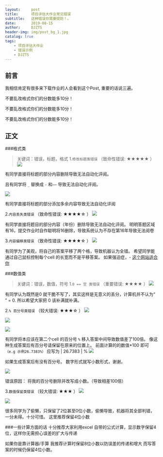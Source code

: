 ```yaml
---
layout:     post
title:      项目评估大作业常见错误
subtitle:   这种错误你需要提防！。
date:       2019-08-15
author:     DJZTS
header-img: img/post_bg_1.jpg
catalog: true
tags:
    - 项目评估大作业
    - 错误示例
    - DJZTS
---
```


## 前言

我相信肯定有很多来下载作业的人会看到这个Post, 重要的话说三遍。

不要乱改格式你们的分数能多10分！

不要乱改格式你们的分数能多10分！

不要乱改格式你们的分数能多10分！


## 正文
###格式类
>关键词：错误，标题，格式
1.`修改标题类错误` （致命性错误: ★★★★★ ）
![](https://github.com/djzts/djzts.github.io/blob/master/img/%E4%BD%9C%E4%B8%9A%E9%94%99%E8%AF%AF%E4%B8%93%E7%94%A8/E1.PNG)

有同学直接将标题的部分内容删除导致无法自动化评阅。

且有同学将 `_` 替换成 `-` 和`——`  导致无法自动化评阅。

![](https://github.com/djzts/djzts.github.io/blob/master/img/%E4%BD%9C%E4%B8%9A%E9%94%99%E8%AF%AF%E4%B8%93%E7%94%A8/E2.PNG)

有同学直接将标题的部分添加多余内容导致无法自动化评阅

2.`内容丢失类错误` （致命性错误: ★★★★☆ ）
![](https://github.com/djzts/djzts.github.io/blob/master/img/%E4%BD%9C%E4%B8%9A%E9%94%99%E8%AF%AF%E4%B8%93%E7%94%A8/E4.PNG)

有同学直接将题目的部分内容（年份）删除导致无法自动化评阅。
明明答题区域有16，提交作业时自作聪明将16删除，导致系统认为不存在第16年导致无法阅卷

3.`内容偏移类错误` （致命性错误: ★★★★☆ ）
![](https://github.com/djzts/djzts.github.io/blob/master/img/%E4%BD%9C%E4%B8%9A%E9%94%99%E8%AF%AF%E4%B8%93%E7%94%A8/E8.PNG)

有同学为了美观，将自己的答案平移了两个格，导致机器认为全错。
希望同学能通过自己鼠标控制每个cell 的长宽而不是平移答案。 
如果强迫症，- [这个网站适合你](https://support.office.com/zh-cn/article/%E6%9B%B4%E6%94%B9%E5%88%97%E5%AE%BD%E5%92%8C%E8%A1%8C%E9%AB%98-72f5e3cc-994d-43e8-ae58-9774a0905f46)

###数值类
>关键词：错误，数值，符号
1.`0 == 空 类错误` （重要错误: ★★★★ ）
![](https://github.com/djzts/djzts.github.io/blob/master/img/%E4%BD%9C%E4%B8%9A%E9%94%99%E8%AF%AF%E4%B8%93%E7%94%A8/E7.PNG)

有同学认为既然是0 就干脆不写了，其实这样是无意义的丢分，计算机并不认为“ ” = 0.
所以希望大家把 0 该补满就补满。

2.`% 百分号类错误` （较大错误: ★★★☆ ）
![](https://github.com/djzts/djzts.github.io/blob/master/img/%E4%BD%9C%E4%B8%9A%E9%94%99%E8%AF%AF%E4%B8%93%E7%94%A8/E3.PNG)

![](https://github.com/djzts/djzts.github.io/blob/master/img/%E4%BD%9C%E4%B8%9A%E9%94%99%E8%AF%AF%E4%B8%93%E7%94%A8/E6.PNG)

![](https://github.com/djzts/djzts.github.io/blob/master/img/%E4%BD%9C%E4%B8%9A%E9%94%99%E8%AF%AF%E4%B8%93%E7%94%A8/E5.PNG)

有同学将本应该在第二个cell 的百分号 ` % ` 移入答案中间导致数值差了100倍。
像这种生成答案后有百分号请保留在原来的位置上。
前面计算的的数值*100 即可
`（e.g 示例26.7383%）` 应写为 | 26.7383 | %
![](https://github.com/djzts/djzts.github.io/blob/master/img/%E4%BD%9C%E4%B8%9A%E9%94%99%E8%AF%AF%E4%B8%93%E7%94%A8/E12.PNG)


如果生成答案后有没有百分号。
数字形式就写小数形式，谢谢。

![](https://github.com/djzts/djzts.github.io/blob/master/img/%E4%BD%9C%E4%B8%9A%E9%94%99%E8%AF%AF%E4%B8%93%E7%94%A8/E9.PNG)

错误原因： 将我的百分号删除并改写成小数。（导致相差100倍）

3.`数值保留类错误` （较大错误: ★★★ ）
![](https://github.com/djzts/djzts.github.io/blob/master/img/%E4%BD%9C%E4%B8%9A%E9%94%99%E8%AF%AF%E4%B8%93%E7%94%A8/E10.PNG)

![](https://github.com/djzts/djzts.github.io/blob/master/img/%E4%BD%9C%E4%B8%9A%E9%94%99%E8%AF%AF%E4%B8%93%E7%94%A8/E11.PNG)

很多同学为了偷懒，只保留了2位甚至0位小数，偷懒导致，机器将其全部判错，一分未得。十分可惜。
这里推荐保留4位小数

###一些计算方面的话
十分推荐大家利用excel 自带的公式计算，显示数字保留4位，这样你无需担心误差的扩大与传递

如果你是靠计算器/手算
我推荐计算时保留8位小数以防误差的传递和增大
而写答案的时候仍保留4位小数。 






